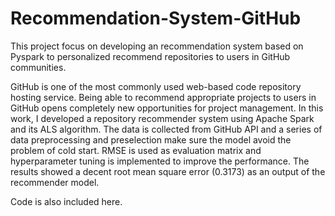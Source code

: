# Recommendation-System-GitHub
This project focus on developing an recommendation system based on Pyspark to personalized recommend repositories to users in GitHub communities.  

GitHub is one of the most commonly used web-based code repository hosting service. Being able to recommend appropriate projects to users in GitHub opens completely new opportunities for project management. In this work, I developed a repository recommender system using Apache Spark and its ALS algorithm. The data is collected from GitHub API and a series of data preprocessing and preselection make sure the model avoid the problem of cold start. RMSE is used as evaluation matrix and hyperparameter tuning is implemented to improve the performance. The results showed a decent root mean square error (0.3173) as an output of the recommender model.

Code is also included here. 
